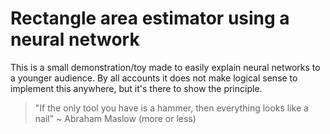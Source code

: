 # Rectangle area estimator using a neural network
This is a small demonstration/toy made to easily explain neural networks to a younger audience. By all accounts it does not make logical sense to implement this anywhere, but it's there to show the principle.
> "If the only tool you have is a hammer, then everything looks like a nail" ~ Abraham Maslow (more or less)
